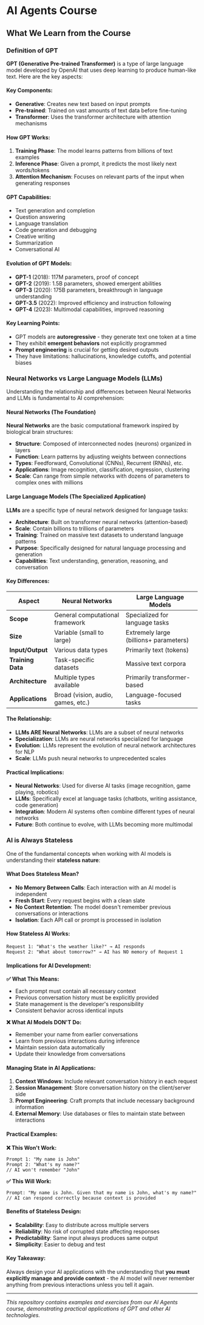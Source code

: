 # AI Agents Course

## What We Learn from the Course

### Definition of GPT

**GPT (Generative Pre-trained Transformer)** is a type of large language model developed by OpenAI that uses deep learning to produce human-like text. Here are the key aspects:

#### Key Components:
- **Generative**: Creates new text based on input prompts
- **Pre-trained**: Trained on vast amounts of text data before fine-tuning
- **Transformer**: Uses the transformer architecture with attention mechanisms

#### How GPT Works:
1. **Training Phase**: The model learns patterns from billions of text examples
2. **Inference Phase**: Given a prompt, it predicts the most likely next words/tokens
3. **Attention Mechanism**: Focuses on relevant parts of the input when generating responses

#### GPT Capabilities:
- Text generation and completion
- Question answering
- Language translation
- Code generation and debugging
- Creative writing
- Summarization
- Conversational AI

#### Evolution of GPT Models:
- **GPT-1** (2018): 117M parameters, proof of concept
- **GPT-2** (2019): 1.5B parameters, showed emergent abilities
- **GPT-3** (2020): 175B parameters, breakthrough in language understanding
- **GPT-3.5** (2022): Improved efficiency and instruction following
- **GPT-4** (2023): Multimodal capabilities, improved reasoning

#### Key Learning Points:
- GPT models are **autoregressive** - they generate text one token at a time
- They exhibit **emergent behaviors** not explicitly programmed
- **Prompt engineering** is crucial for getting desired outputs
- They have limitations: hallucinations, knowledge cutoffs, and potential biases

### Neural Networks vs Large Language Models (LLMs)

Understanding the relationship and differences between Neural Networks and LLMs is fundamental to AI comprehension:

#### Neural Networks (The Foundation)
**Neural Networks** are the basic computational framework inspired by biological brain structures:

- **Structure**: Composed of interconnected nodes (neurons) organized in layers
- **Function**: Learn patterns by adjusting weights between connections
- **Types**: Feedforward, Convolutional (CNNs), Recurrent (RNNs), etc.
- **Applications**: Image recognition, classification, regression, clustering
- **Scale**: Can range from simple networks with dozens of parameters to complex ones with millions

#### Large Language Models (The Specialized Application)
**LLMs** are a specific type of neural network designed for language tasks:

- **Architecture**: Built on transformer neural networks (attention-based)
- **Scale**: Contain billions to trillions of parameters
- **Training**: Trained on massive text datasets to understand language patterns
- **Purpose**: Specifically designed for natural language processing and generation
- **Capabilities**: Text understanding, generation, reasoning, and conversation

#### Key Differences:

| Aspect | Neural Networks | Large Language Models |
|--------|----------------|----------------------|
| **Scope** | General computational framework | Specialized for language tasks |
| **Size** | Variable (small to large) | Extremely large (billions+ parameters) |
| **Input/Output** | Various data types | Primarily text (tokens) |
| **Training Data** | Task-specific datasets | Massive text corpora |
| **Architecture** | Multiple types available | Primarily transformer-based |
| **Applications** | Broad (vision, audio, games, etc.) | Language-focused tasks |

#### The Relationship:
- **LLMs ARE Neural Networks**: LLMs are a subset of neural networks
- **Specialization**: LLMs are neural networks specialized for language
- **Evolution**: LLMs represent the evolution of neural network architectures for NLP
- **Scale**: LLMs push neural networks to unprecedented scales

#### Practical Implications:
- **Neural Networks**: Used for diverse AI tasks (image recognition, game playing, robotics)
- **LLMs**: Specifically excel at language tasks (chatbots, writing assistance, code generation)
- **Integration**: Modern AI systems often combine different types of neural networks
- **Future**: Both continue to evolve, with LLMs becoming more multimodal

### AI is Always Stateless

One of the fundamental concepts when working with AI models is understanding their **stateless nature**:

#### What Does Stateless Mean?
- **No Memory Between Calls**: Each interaction with an AI model is independent
- **Fresh Start**: Every request begins with a clean slate
- **No Context Retention**: The model doesn't remember previous conversations or interactions
- **Isolation**: Each API call or prompt is processed in isolation

#### How Stateless AI Works:
```
Request 1: "What's the weather like?" → AI responds
Request 2: "What about tomorrow?" → AI has NO memory of Request 1
```

#### Implications for AI Development:

**✅ What This Means:**
- Each prompt must contain all necessary context
- Previous conversation history must be explicitly provided
- State management is the developer's responsibility
- Consistent behavior across identical inputs

**❌ What AI Models DON'T Do:**
- Remember your name from earlier conversations
- Learn from previous interactions during inference
- Maintain session data automatically
- Update their knowledge from conversations

#### Managing State in AI Applications:

1. **Context Windows**: Include relevant conversation history in each request
2. **Session Management**: Store conversation history on the client/server side
3. **Prompt Engineering**: Craft prompts that include necessary background information
4. **External Memory**: Use databases or files to maintain state between interactions

#### Practical Examples:

**❌ This Won't Work:**
```
Prompt 1: "My name is John"
Prompt 2: "What's my name?" 
// AI won't remember "John"
```

**✅ This Will Work:**
```
Prompt: "My name is John. Given that my name is John, what's my name?"
// AI can respond correctly because context is provided
```

#### Benefits of Stateless Design:
- **Scalability**: Easy to distribute across multiple servers
- **Reliability**: No risk of corrupted state affecting responses
- **Predictability**: Same input always produces same output
- **Simplicity**: Easier to debug and test

#### Key Takeaway:
Always design your AI applications with the understanding that **you must explicitly manage and provide context** - the AI model will never remember anything from previous interactions unless you tell it again.

---

*This repository contains examples and exercises from our AI Agents course, demonstrating practical applications of GPT and other AI technologies.*
